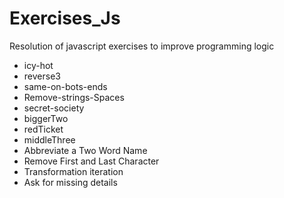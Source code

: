 # Exercises_Js
Resolution of javascript exercises to improve programming logic

- icy-hot
- reverse3
- same-on-bots-ends
- Remove-strings-Spaces
- secret-society
- biggerTwo
- redTicket
- middleThree
- Abbreviate a Two Word Name
- Remove First and Last Character
- Transformation iteration
- Ask for missing details


